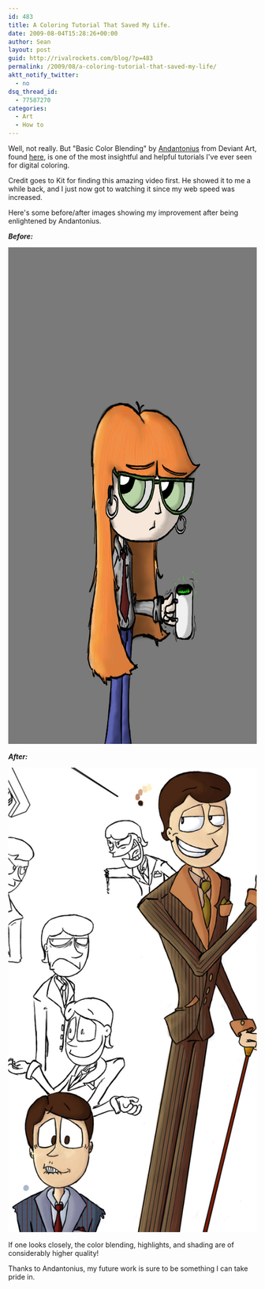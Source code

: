 ```yaml
---
id: 483
title: A Coloring Tutorial That Saved My Life.
date: 2009-08-04T15:28:26+00:00
author: Sean
layout: post
guid: http://rivalrockets.com/blog/?p=483
permalink: /2009/08/a-coloring-tutorial-that-saved-my-life/
aktt_notify_twitter:
  - no
dsq_thread_id:
  - 77587270
categories:
  - Art
  - How to
---
```

Well, not really.  But "Basic Color Blending" by [Andantonius](http://andantonius.deviantart.com/) from Deviant Art, found [here](http://andantonius.deviantart.com/art/Andart-Basic-Blending-101327993), is one of the most insightful and helpful tutorials I've ever seen for digital coloring.

Credit goes to Kit for finding this amazing video first.  He showed it to me a while back, and I just now got to watching it since my web speed was increased.

Here's some before/after images showing my improvement after being enlightened by Andantonius.

_**Before:**_

<img class="alignnone size-full wp-image-484" title="Before Tutorial" src="/content/2009/08/NGC-AfterLAN-in-progress-copy.jpg" alt="Before Tutorial" width="1020" height="1006" />

_**After:**_

<img class="alignnone size-full wp-image-491" title="Fauntleroy-Ranvier-Refsheet" src="/content/2009/08/Fauntleroy-Ranvier-Refsheet1.jpg" alt="Fauntleroy-Ranvier-Refsheet" />

If one looks closely, the color blending, highlights,  and shading are of considerably higher quality!

Thanks to Andantonius, my future work is sure to be something I can take pride in.